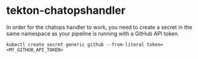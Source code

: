 # tekton-chatopshandler

In order for the chatops handler to work, you need to create a secret in the same namespace as your pipeline is running with a GitHub API token.

`kubectl create secret generic github --from-literal token=<MY_GITHUB_API_TOKEN>`
